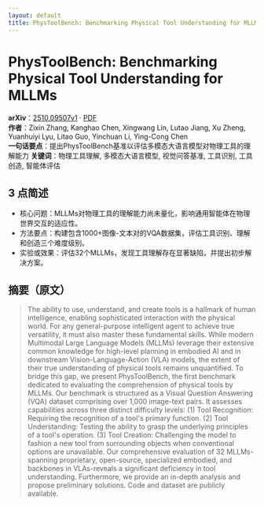 ```yaml
---
layout: default
title: PhysToolBench: Benchmarking Physical Tool Understanding for MLLMs
---
```


# PhysToolBench: Benchmarking Physical Tool Understanding for MLLMs
**arXiv**：[2510.09507v1](https://arxiv.org/abs/2510.09507) · [PDF](https://arxiv.org/pdf/2510.09507.pdf)  
**作者**：Zixin Zhang, Kanghao Chen, Xingwang Lin, Lutao Jiang, Xu Zheng, Yuanhuiyi Lyu, Litao Guo, Yinchuan Li, Ying-Cong Chen  
**一句话要点**：提出PhysToolBench基准以评估多模态大语言模型对物理工具的理解能力
**关键词**：物理工具理解, 多模态大语言模型, 视觉问答基准, 工具识别, 工具创造, 智能体评估

## 3 点简述
- 核心问题：MLLMs对物理工具的理解能力尚未量化，影响通用智能体在物理世界交互的适应性。
- 方法要点：构建包含1000+图像-文本对的VQA数据集，评估工具识别、理解和创造三个难度级别。
- 实验或效果：评估32个MLLMs，发现工具理解存在显著缺陷，并提出初步解决方案。

## 摘要（原文）

> The ability to use, understand, and create tools is a hallmark of human
> intelligence, enabling sophisticated interaction with the physical world. For
> any general-purpose intelligent agent to achieve true versatility, it must also
> master these fundamental skills. While modern Multimodal Large Language Models
> (MLLMs) leverage their extensive common knowledge for high-level planning in
> embodied AI and in downstream Vision-Language-Action (VLA) models, the extent
> of their true understanding of physical tools remains unquantified. To bridge
> this gap, we present PhysToolBench, the first benchmark dedicated to evaluating
> the comprehension of physical tools by MLLMs. Our benchmark is structured as a
> Visual Question Answering (VQA) dataset comprising over 1,000 image-text pairs.
> It assesses capabilities across three distinct difficulty levels: (1) Tool
> Recognition: Requiring the recognition of a tool's primary function. (2) Tool
> Understanding: Testing the ability to grasp the underlying principles of a
> tool's operation. (3) Tool Creation: Challenging the model to fashion a new
> tool from surrounding objects when conventional options are unavailable. Our
> comprehensive evaluation of 32 MLLMs-spanning proprietary, open-source,
> specialized embodied, and backbones in VLAs-reveals a significant deficiency in
> tool understanding. Furthermore, we provide an in-depth analysis and propose
> preliminary solutions. Code and dataset are publicly available.


